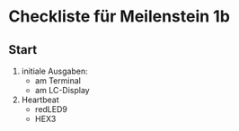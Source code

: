 # Checkliste für Meilenstein 1b

## Start

1. initiale Ausgaben:
    - am Terminal
    - am LC-Display
2. Heartbeat
    - redLED9
    - HEX3
